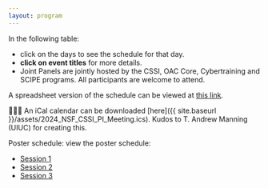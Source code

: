 ```yaml
---
layout: program
---
```


In the following table:
- click on the days to see the schedule for that day.
- **click on event titles** for more details.
- Joint Panels are jointly hosted by the CSSI, OAC Core, Cybertraining and SCIPE programs. All participants are welcome to attend.

A spreadsheet version of the schedule can be viewed at [this
link](https://docs.google.com/spreadsheets/d/1P9CUMVTAUvniNOvJa5Vwih_58MP6O04C/edit?usp=sharing&ouid=116357803512731351318&rtpof=true&sd=true).

🚀🚀🚀 An iCal calendar can be downloaded [here]({{ site.baseurl }}/assets/2024_NSF_CSSI_PI_Meeting.ics). Kudos to T. Andrew Manning (UIUC) for creating this.

Poster schedule: view the poster schedule:
- [Session
  1](https://docs.google.com/spreadsheets/d/1yeXYQdq2pFBFrvrEocplgUlkqyOWztpY/edit?gid=641226018#gid=641226018)
- [Session
  2](https://docs.google.com/spreadsheets/d/1yeXYQdq2pFBFrvrEocplgUlkqyOWztpY/edit?gid=689414560#gid=689414560)
- [Session 3](https://docs.google.com/spreadsheets/d/1yeXYQdq2pFBFrvrEocplgUlkqyOWztpY/edit?gid=1198973096#gid=1198973096)
